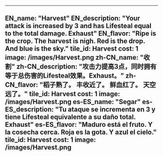 ---

EN_name: "Harvest"
EN_description: "Your attack is increased by 3 and has Lifesteal equal to the total damage. Exhaust"
EN_flavor: "Ripe is the crop. 
The harvest is nigh. 
Red is the drop. 
And blue is the sky."
tile_id: Harvest
cost: 1
image: /images/Harvest.png
zh-CN_name: "收割"
zh-CN_description: "攻击力提高3点，同时拥有等于总伤害的Lifesteal效果。Exhaust。"
zh-CN_flavor: "稻子熟了。
丰收近了。
鲜血红了。
天空远了。"
tile_id: Harvest
cost: 1
image: /images/Harvest.png
es-ES_name: "Segar"
es-ES_description: "Tu ataque se incrementa en 3 y tiene Lifesteal equivalente a su daño total. Exhaust"
es-ES_flavor: "Maduro está el fruto.
Y la cosecha cerca.
Roja es la gota.
Y azul el cielo."
tile_id: Harvest
cost: 1
image: /images/Harvest.png
---